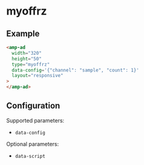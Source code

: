 # myoffrz

## Example

```html
<amp-ad
  width="320"
  height="50"
  type="myoffrz"
  data-config='{"channel": "sample", "count": 1}'
  layout="responsive"
>
</amp-ad>
```

## Configuration

Supported parameters:

-   `data-config`

Optional parameters:

-   `data-script`

